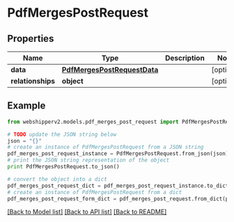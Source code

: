 # PdfMergesPostRequest


## Properties
Name | Type | Description | Notes
------------ | ------------- | ------------- | -------------
**data** | [**PdfMergesPostRequestData**](PdfMergesPostRequestData.md) |  | [optional] 
**relationships** | **object** |  | [optional] 

## Example

```python
from webshipperv2.models.pdf_merges_post_request import PdfMergesPostRequest

# TODO update the JSON string below
json = "{}"
# create an instance of PdfMergesPostRequest from a JSON string
pdf_merges_post_request_instance = PdfMergesPostRequest.from_json(json)
# print the JSON string representation of the object
print PdfMergesPostRequest.to_json()

# convert the object into a dict
pdf_merges_post_request_dict = pdf_merges_post_request_instance.to_dict()
# create an instance of PdfMergesPostRequest from a dict
pdf_merges_post_request_form_dict = pdf_merges_post_request.from_dict(pdf_merges_post_request_dict)
```
[[Back to Model list]](../README.md#documentation-for-models) [[Back to API list]](../README.md#documentation-for-api-endpoints) [[Back to README]](../README.md)


